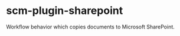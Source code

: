 scm-plugin-sharepoint
=====================

Workflow behavior which copies documents to Microsoft SharePoint.
